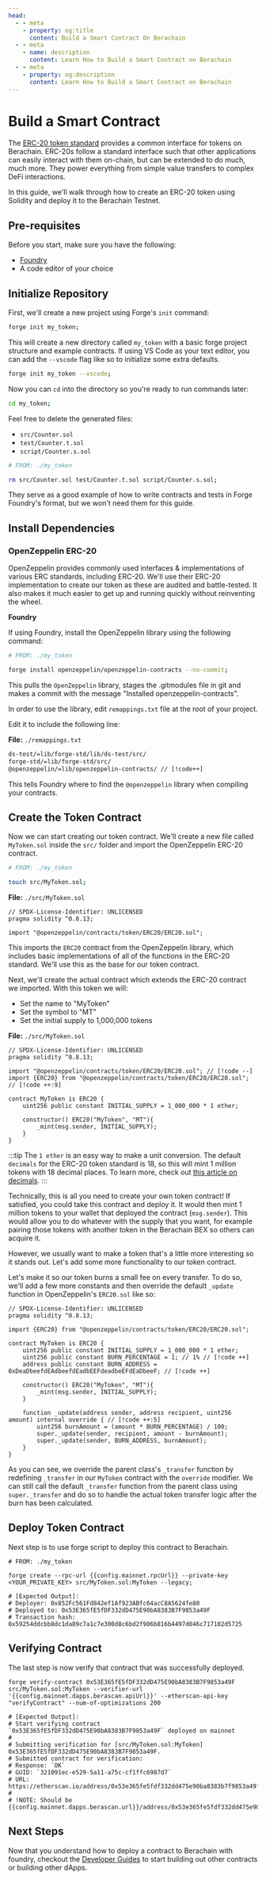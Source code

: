 ```yaml
---
head:
  - - meta
    - property: og:title
      content: Build a Smart Contract On Berachain
  - - meta
    - name: description
      content: Learn How to Build a Smart Contract on Berachain
  - - meta
    - property: og:description
      content: Learn How to Build a Smart Contract on Berachain
---
```


<script setup>
  import config from '@berachain/config/constants.json';
</script>

# Build a Smart Contract

The [ERC-20 token standard](https://ethereum.org/en/developers/docs/standards/tokens/erc-20/) provides a common interface for tokens on Berachain. ERC-20s follow a standard interface such that other applications can easily interact with them on-chain, but can be extended to do much, much more. They power everything from simple value transfers to complex DeFi interactions.

In this guide, we'll walk through how to create an ERC-20 token using Solidity and deploy it to the Berachain Testnet.

## Pre-requisites

Before you start, make sure you have the following:

- [Foundry](https://github.com/foundry-rs/foundry)
- A code editor of your choice

## Initialize Repository

First, we'll create a new project using Forge's `init` command:

```bash
forge init my_token;
```

This will create a new directory called `my_token` with a basic forge project structure and example contracts. If using VS Code as your text editor, you can add the `--vscode` flag like so to initialize some extra defaults.

```bash
forge init my_token --vscode;
```

Now you can `cd` into the directory so you're ready to run commands later:

```bash
cd my_token;
```

Feel free to delete the generated files:

- `src/Counter.sol`
- `test/Counter.t.sol`
- `script/Counter.s.sol`

```bash
# FROM: ./my_token

rm src/Counter.sol test/Counter.t.sol script/Counter.s.sol;
```

They serve as a good example of how to write contracts and tests in Forge Foundry's format, but we won't need them for this guide.

## Install Dependencies

### OpenZeppelin ERC-20

OpenZeppelin provides commonly used interfaces & implementations of various ERC standards, including ERC-20. We'll use their ERC-20 implementation to create our token as these are audited and battle-tested. It also makes it much easier to get up and running quickly without reinventing the wheel.

**Foundry**

If using Foundry, install the OpenZeppelin library using the following command:

```bash
# FROM: ./my_token

forge install openzeppelin/openzeppelin-contracts --no-commit;
```

This pulls the `OpenZeppelin` library, stages the .gitmodules file in git and makes a commit with the message "Installed openzeppelin-contracts".

In order to use the library, edit `remappings.txt` file at the root of your project.

Edit it to include the following line:

**File:** `./remappings.txt`

```txt
ds-test/=lib/forge-std/lib/ds-test/src/
forge-std/=lib/forge-std/src/
@openzeppelin/=lib/openzeppelin-contracts/ // [!code++]
```

This tells Foundry where to find the `@openzeppelin` library when compiling your contracts.

## Create the Token Contract

Now we can start creating our token contract. We'll create a new file called `MyToken.sol` inside the `src/` folder and import the OpenZeppelin ERC-20 contract.

```bash
# FROM: ./my_token

touch src/MyToken.sol;
```

**File:** `./src/MyToken.sol`

```solidity
// SPDX-License-Identifier: UNLICENSED
pragma solidity ^0.8.13;

import "@openzeppelin/contracts/token/ERC20/ERC20.sol";
```

This imports the `ERC20` contract from the OpenZeppelin library, which includes basic implementations of all of the functions in the ERC-20 standard. We'll use this as the base for our token contract.

Next, we'll create the actual contract which extends the ERC-20 contract we imported.
With this token we will:

- Set the name to "MyToken"
- Set the symbol to "MT"
- Set the initial supply to 1,000,000 tokens

**File:** `./src/MyToken.sol`

```solidity
// SPDX-License-Identifier: UNLICENSED
pragma solidity ^0.8.13;

import "@openzeppelin/contracts/token/ERC20/ERC20.sol"; // [!code --]
import {ERC20} from "@openzeppelin/contracts/token/ERC20/ERC20.sol"; // [!code ++:9]

contract MyToken is ERC20 {
    uint256 public constant INITIAL_SUPPLY = 1_000_000 * 1 ether;

    constructor() ERC20("MyToken", "MT"){
        _mint(msg.sender, INITIAL_SUPPLY);
    }
}
```

:::tip
The `1 ether` is an easy way to make a unit conversion. The default `decimals` for the ERC-20 token standard is 18, so this will mint 1 million tokens with 18 decimal places. To learn more, check out [this article on decimals](https://docs.openzeppelin.com/contracts/3.x/erc20#a-note-on-decimals).
:::

Technically, this is all you need to create your own token contract! If satisfied, you could take this contract and deploy it. It would then mint 1 million tokens to your wallet that deployed the contract (`msg.sender`). This would allow you to do whatever with the supply that you want, for example pairing those tokens with another token in the Berachain BEX so others can acquire it.

However, we usually want to make a token that's a little more interesting so it stands out. Let's add some more functionality to our token contract.

Let's make it so our token burns a small fee on every transfer. To do so, we'll add a few more constants and then override the default `_update` function in OpenZeppelin's `ERC20.sol` like so:

```solidity
// SPDX-License-Identifier: UNLICENSED
pragma solidity ^0.8.13;

import {ERC20} from "@openzeppelin/contracts/token/ERC20/ERC20.sol";

contract MyToken is ERC20 {
    uint256 public constant INITIAL_SUPPLY = 1_000_000 * 1 ether;
    uint256 public constant BURN_PERCENTAGE = 1; // 1% // [!code ++]
    address public constant BURN_ADDRESS = 0xDeaDbeefdEAdbeefdEadbEEFdeadbeEFdEaDbeeF; // [!code ++]

    constructor() ERC20("MyToken", "MT"){
        _mint(msg.sender, INITIAL_SUPPLY);
    }

    function _update(address sender, address recipient, uint256 amount) internal override { // [!code ++:5]
        uint256 burnAmount = (amount * BURN_PERCENTAGE) / 100;
        super._update(sender, recipient, amount - burnAmount);
        super._update(sender, BURN_ADDRESS, burnAmount);
    }
}
```

As you can see, we override the parent class's `_transfer` function by redefining `_transfer` in our `MyToken` contract with the `override` modifier. We can still call the default `_transfer` function from the parent class using `super._transfer` and do so to handle the actual token transfer logic after the burn has been calculated.

## Deploy Token Contract

Next step is to use forge script to deploy this contract to Berachain.

```bash-vue
# FROM: ./my_token

forge create --rpc-url {{config.mainnet.rpcUrl}} --private-key <YOUR_PRIVATE_KEY> src/MyToken.sol:MyToken --legacy;

# [Expected Output]:
# Deployer: 0x852Fc561Fd842ef1Af923ABfc64acC8A5624fe80
# Deployed to: 0x53E365fE5fDF332dD475E90bA8383B7F9853a49F
# Transaction hash: 0x59254ddcbb8dc1da89c7a1c7e300d8c6bd2f906b816b4497d046c717102d5725
```

## Verifying Contract

The last step is now verify that contract that was successfully deployed.

<!-- https://api.routescan.io/v2/network/testnet/evm/80084/etherscan -->

```bash-vue
forge verify-contract 0x53E365fE5fDF332dD475E90bA8383B7F9853a49F src/MyToken.sol:MyToken --verifier-url '{{config.mainnet.dapps.berascan.apiUrl}}' --etherscan-api-key "verifyContract" --num-of-optimizations 200

# [Expected Output]:
# Start verifying contract `0x53E365fE5fDF332dD475E90bA8383B7F9853a49F` deployed on mainnet
#
# Submitting verification for [src/MyToken.sol:MyToken] 0x53E365fE5fDF332dD475E90bA8383B7F9853a49F.
# Submitted contract for verification:
# Response: `OK`
# GUID: `321091ec-e529-5a11-a75c-cf1ffc6987d7`
# URL: https://etherscan.io/address/0x53e365fe5fdf332dd475e90ba8383b7f9853a49f
#
# !NOTE: Should be {{config.mainnet.dapps.berascan.url}}/address/0x53e365fe5fdf332dd475e90ba8383b7f9853a49f
```

## Next Steps

Now that you understand how to deploy a contract to Berachain with foundry, checkout the [Developer Guides](/developers/guides/community-guides) to start building out other contracts or building other dApps.
